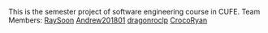 This is the semester project of software engineering course in CUFE.
Team Members: [RaySoon](https://github.com/RaySoon)  [Andrew201801](https://github.com/Andrew201801)  [dragonroclp](https://github.com/dragonroclp)  [CrocoRyan](https://github.com/CrocoRyan)